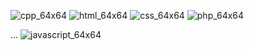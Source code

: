 ![cpp_64x64](https://user-images.githubusercontent.com/39625251/138670191-0dcb6347-5aac-4bc6-953c-5f52fc57308f.png)
![html_64x64](https://user-images.githubusercontent.com/39625251/138670205-34c4936b-9c02-4d77-bdf2-a97ffb3ba71d.png)
![css_64x64](https://user-images.githubusercontent.com/39625251/138670224-1a2d9d9d-d198-4158-bee5-05489091206c.png)
![php_64x64](https://user-images.githubusercontent.com/39625251/138670702-f40ffc0f-2002-4284-9526-40913a098980.png)

... ![javascript_64x64](https://user-images.githubusercontent.com/39625251/138670728-93c964eb-483d-4133-a2ee-a86fe99e13d2.png)
